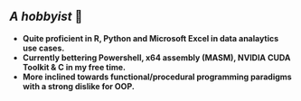 ## ***A hobbyist*** 👋
- **Quite proficient in R, Python and Microsoft Excel in data analaytics use cases.**            
- **Currently bettering Powershell, x64 assembly (MASM), NVIDIA CUDA Toolkit & C in my free time.**   
- **More inclined towards functional/procedural programming paradigms with a strong dislike for OOP.**                   
